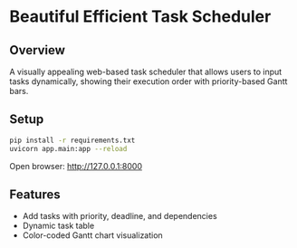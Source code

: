 # Beautiful Efficient Task Scheduler

## Overview
A visually appealing web-based task scheduler that allows users to input tasks dynamically, showing their execution order with priority-based Gantt bars.

## Setup
```bash
pip install -r requirements.txt
uvicorn app.main:app --reload
```

Open browser: http://127.0.0.1:8000

## Features
- Add tasks with priority, deadline, and dependencies
- Dynamic task table
- Color-coded Gantt chart visualization
